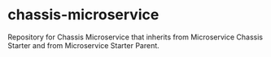 # chassis-microservice
Repository for Chassis Microservice that inherits from  Microservice Chassis Starter and from Microservice Starter Parent.
